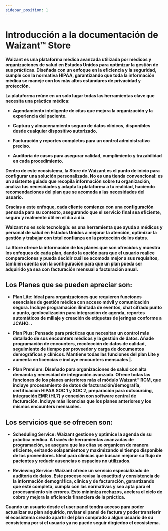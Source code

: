```yaml
---
sidebar_position: 1
---
```


# Introducción a la documentación de Waizant™ Store

**Waizant es una plataforma médica avanzada utilizada por médicos y organizaciones de salud en Estados Unidos para optimizar la gestión de sus prácticas. Diseñada con un enfoque en la eficiencia y la seguridad, cumple con la normativa HIPAA, garantizando que toda la información médica se maneje con los más altos estándares de privacidad y protección.**

**La plataforma reúne en un solo lugar todas las herramientas clave que necesita una práctica médica:**

- **Agendamiento inteligente de citas que mejora la organización y la experiencia del paciente.**

- **Captura y almacenamiento seguro de datos clínicos, disponibles desde cualquier dispositivo autorizado.**

- **Facturación y reportes completos para un control administrativo preciso.**

- **Auditoría de casos para asegurar calidad, cumplimiento y trazabilidad en cada procedimiento.**

**Dentro de este ecosistema, la Store de Waizant es el punto de inicio para configurar una solución personalizada. No es una tienda convencional: es un asistente guiado que recopila información sobre tu organización, analiza tus necesidades y adapta la plataforma a tu realidad, haciendo recomendaciones del plan que se acomoda a las necesidades del usuario.**

**Gracias a este enfoque, cada cliente comienza con una configuración pensada para su contexto, asegurando que el servicio final sea eficiente, seguro y realmente útil en el día a día.**

**Waizant no es solo tecnología: es una herramienta que ayuda a médicos y personal de salud en Estados Unidos a mejorar la atención, optimizar la gestión y trabajar con total confianza en la protección de los datos.**

**La Store ofrece la información de los planes que son ofrecidos y muestra los enfoques de cada plan, dando la opción para que el usuario realice comparaciones y pueda decidir cuál se acomoda mejor a sus requisitos, también cuenta con la configuración para que un plan pueda ser adquirido ya sea con facturación mensual o facturación anual.**

## **Los Planes que se pueden apreciar son:**

- **Plan Lite: Ideal para organizaciones que requieren funciones esenciales de gestión médica con acceso móvil y comunicación segura. Incluye programación ilimitada de eventos, chat cifrado punto a punto, geolocalización para integración de agenda, reportes automáticos de millaje y creación de etiquetas de jeringas conforme a JCAHO. .**

- **Plan Plus: Pensado para prácticas que necesitan un control más detallado de sus encounters médicos y la gestión de datos. Añade programación de encounters, recolección de datos de calidad, seguimiento de tiempo por proveedor y carga de documentos demográficos y clínicos. Mantiene todas las funciones del plan Lite y aumenta en licencias e incluye encounters mensuales    |.**

- **Plan Premium: Diseñado para organizaciones de salud con alta demanda y necesidad de integración avanzada. Ofrece todas las funciones de los planes anteriores más el módulo Waizant™ RCM, que incluye procesamiento de datos de facturación/demografía, certificación HIPAA SOC 1 y SOC 2, preparación para outsourcing, integración EMR (HL7) y conexión con software central de facturación. Incluye más licencias que los planes anteriores y los mismos encounters mensuales.**

## **Los servicios que se ofrecen son:**

- **Scheduling Service: Waizant gestione y optimice la agenda de su práctica médica. A través de herramientas avanzadas de programación, se asegura que las citas se organicen de manera eficiente, evitando solapamientos y maximizando el tiempo disponible de los proveedores. Ideal para clínicas que buscan mejorar su flujo de pacientes y reducir ausencias o espacios no utilizados.**

- **Reviewing Service: Waizant ofrece un servicio especializado de auditoría de datos. Este proceso revisa la exactitud y consistencia de la información demográfica, clínica y de facturación, garantizando que esté completa, cumpla con las normativas y sea apta para el procesamiento sin errores. Esto minimiza rechazos, acelera el ciclo de cobro y mejora la eficiencia financiera de la práctica.**

**Cuando un usuario desde el user panel tendra acceso para poder actualizar su plan adquirido, revisar el panel de factura y poder transferir el ecosistema creado apartir del plan comprado a algun usuario de su ecosistema por si el usuario ya no puede seguir dirgiedno el ecosistema.**

